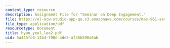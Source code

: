 ```yaml
---
content_type: resource
description: Assignment File for "Seminar on Deep Engagement."
file: https://ol-ocw-studio-app-qa.s3.amazonaws.com/courses/mas-961-seminar-on-deep-engagement-fall-2004/5a445fc012b4798d4de5af38b590a0ab_hyun_yeul_lee2.pdf
file_type: application/pdf
resourcetype: Document
title: hyun_yeul_lee2.pdf
uid: 5a445fc0-12b4-798d-4de5-af38b590a0ab
---
```

